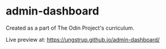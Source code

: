# admin-dashboard

Created as a part of The Odin Project's curriculum.

Live preview at: https://ungstrup.github.io/admin-dashboard/
